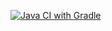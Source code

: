 [![Java CI with Gradle](https://github.com/drswap/SQL-1/actions/workflows/gradle.yml/badge.svg)](https://github.com/drswap/SQL-1/actions/workflows/gradle.yml)
